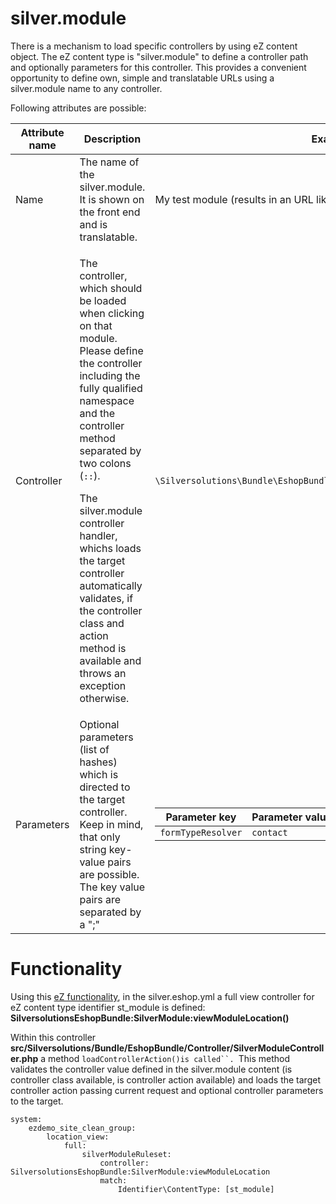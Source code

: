 #  silver.module 

There  is a mechanism to load specific controllers by using eZ content object. The eZ content type is "silver.module" to define a controller path and optionally parameters for this controller. This provides a convenient opportunity to define own, simple and translatable URLs using a silver.module name to any controller.

Following attributes are possible:

<table>
<thead>
<tr class="header">
<th>Attribute name</th>
<th>Description</th>
<th>Example value</th>
</tr>
</thead>
<tbody>
<tr>
<td>Name</td>
<td>The name of the silver.module. It is shown on the front end and is translatable.</td>
<td>My test module (results in an URL like: /my-test-module)</td>
</tr>
<tr>
<td>Controller</td>
<td><p>The controller, which should be loaded when clicking on that module. Please define the controller including the fully qualified namespace and the controller method separated by two colons (<code>::</code>).</p>
<p>The silver.module controller handler, whichs loads the target controller automatically validates, if the controller class and action method is available and throws an exception otherwise.</p></td>
<td><code>\Silversolutions\Bundle\EshopBundle\Controller\CommonController::testAction</code></td>
</tr>
<tr>
<td>Parameters</td>
<td>Optional parameters (list of hashes) which is directed to the target controller. Keep in mind, that only string key-value pairs are possible. The key value pairs are separated by a ";"</td>
<td>
<table>
<thead>
<tr class="header">
<th>Parameter key</th>
<th>Parameter value</th>
</tr>
</thead>
<tbody>
<tr>
<td><code>formTypeResolver</code></td>
<td><code>contact</code></td>
</tr>
</tbody>
</table>
</td>
</tr>
</tbody>
</table>

# Functionality

Using this [eZ functionality](https://doc.ez.no/display/TECHDOC/How+to+use+a+custom+controller+to+display+a+content+item+or+location#Howtouseacustomcontrollertodisplayacontentitemorlocation-Matchingcustomcontrollers), in the silver.eshop.yml a full view controller for eZ content type identifier st\_module is defined: **SilversolutionsEshopBundle:SilverModule:viewModuleLocation()**

Within this controller **src/Silversolutions/Bundle/EshopBundle/Controller/SilverModuleController.php** a method `loadControllerAction()is called``. `This method validates the controller value defined in the silver.module content (is controller class available, is controller action available) and loads the target controller action passing current request and optional controller parameters to the target.

``` 
system:
    ezdemo_site_clean_group:
        location_view:
            full:
                silverModuleRuleset:
                    controller: SilversolutionsEshopBundle:SilverModule:viewModuleLocation
                    match:
                        Identifier\ContentType: [st_module]
```
